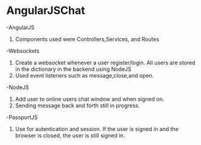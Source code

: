 # AngularJSChat

-AngularJS
 1. Components used were Controllers,Services, and Routes
 
-Websockets
 1. Create a websocket whenever a user register/login. All users are stored in the dictionary in the backend using NodeJS
 2. Used event listeners such as message,close,and open. 
 
-NodeJS
 1. Add user to online users chat window and when signed on.
 2. Sending message back and forth still in progress.

-PassportJS
 1. Use for autentication and session. If the user is signed in and the browser is closed, the user is still signed in.

